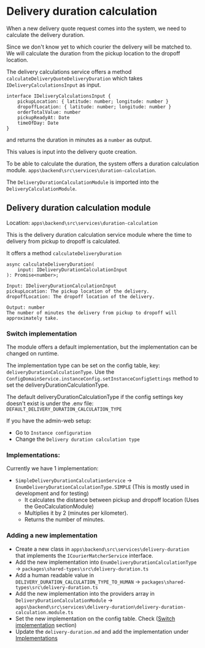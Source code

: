 # Delivery duration calculation

When a new delivery quote request comes into the system, we need to calculate the delivery duration.

Since we don't know yet to which courier the delivery will be matched to. We will calculate the duration from the pickup location to the dropoff location.

The delivery calculations service offers a method `calculateDeliveryQuoteDeliveryDuration` which takes `IDeliveryCalculationsInput` as input.
``` TS
interface IDeliveryCalculationsInput {
	pickupLocation: { latitude: number; longitude: number }
	dropoffLocation: { latitude: number; longitude: number }
	orderTotalValue: number
	pickupReadyAt: Date
	timeOfDay: Date
}
```
and returns the duration in minutes as a `number` as output.

This values is input into the delivery quote creation.

To be able to calculate the duration, the system offers a duration calculation module. `apps\backend\src\services\duration-calculation`.

The `DeliveryDurationCalculationModule` is imported into the `DeliveryCalculationModule`.

## Delivery duration calculation module

Location: `apps\backend\src\services\duration-calculation` 

This is the delivery duration calculation service module where the time to delivery from pickup to dropoff is calculated.

It offers a method `calculateDeliveryDuration`
```TS
async calculateDeliveryDuration(
	input: IDeliveryDurationCalculationInput
): Promise<number>;
```

```
Input: IDeliveryDurationCalculationInput
pickupLocation: The pickup location of the delivery.
dropoffLocation: The dropoff location of the delivery.

Output: number
The number of minutes the delivery from pickup to dropoff will approximately take.
```

### Switch implementation
The module offers a default implementation, but the implementation can be changed on runtime.

The implementation type can be set on the config table, key: `deliveryDurationCalculationType`.
Use the `ConfigDomainService.instanceConfig.setInstanceConfigSettings` method to set the deliveryDurationCalculationType.

The default deliveryDurationCalculationType if the config settings key doesn't exist is under the .env file: `DEFAULT_DELIVERY_DURATION_CALCULATION_TYPE`

If you have the admin-web setup:
- Go to `Instance configuration`
- Change the `Delivery duration calculation type`

### Implementations:
Currently we have 1 implementation:
- `SimpleDeliveryDurationCalculationService` -> `EnumDeliveryDurationCalculationType.SIMPLE`
 (This is mostly used in development and for testing)
	- It calculates the distance between pickup and dropoff location (Uses the GeoCalculationModule)
	- Multiplies it by 2 (minutes per kilometer).
	- Returns the number of minutes.

### Adding a new implementation

- Create a new class  in `apps\backend\src\services\delivery-duration` that implements the `ICourierMatcherService` interface.
- Add the new implementation into `EnumDeliveryDurationCalculationType` -> `packages\shared-types\src\delivery-duration.ts`
- Add a human readable value in `DELIVERY_DURATION_CALCULATION_TYPE_TO_HUMAN` ->  `packages\shared-types\src\delivery-duration.ts`
- Add the new implementation into the providers array in `DeliveryDurationCalculationModule` -> `apps\backend\src\services\delivery-duration\delivery-duration-calculation.module.ts`
- Set the new implementation on the config table. Check ([Switch implementation](#switch-implementation) section)
- Update the `delivery-duration.md` and add the implementation under [Implementations](#implementations)

